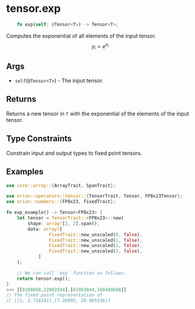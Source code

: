 # tensor.exp

```rust 
    fn exp(self: @Tensor<T>) -> Tensor<T>;
```

Computes the exponential of all elements of the input tensor.
$$
y_i=e^{x_i}
$$

## Args

* `self`(`@Tensor<T>`) - The input tensor.

## Returns

Returns a new tensor in `T` with the exponential of the elements of the input tensor.

## Type Constraints

Constrain input and output types to fixed point tensors.

## Examples

```rust
use core::array::{ArrayTrait, SpanTrait};

use orion::operators::tensor::{TensorTrait, Tensor, FP8x23Tensor};
use orion::numbers::{FP8x23, FixedTrait};

fn exp_example() -> Tensor<FP8x23> {
    let tensor = TensorTrait::<FP8x23>::new(
        shape: array![2, 2].span(), 
        data: array![
                FixedTrait::new_unscaled(0, false), 
                FixedTrait::new_unscaled(1, false), 
                FixedTrait::new_unscaled(2, false), 
                FixedTrait::new_unscaled(3, false), 
            ]
    );

    // We can call `exp` function as follows.
    return tensor.exp();
}
>>> [[8388608,22802594],[61983844,168489688]]
// The fixed point representation of
// [[1, 2.718281],[7.38905, 20.085536]]
```
